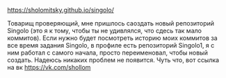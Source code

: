  https://sholomitsky.github.io/singolo/

Товарищ проверяющий, мне пришлось саоздать новый репозиторий Singolo (это я к тому, чтобы ты не удивлялся, что сдесь так мало коммитов). Если нужно будет посмотреть историю моих коммитов за все время задания Singolo, в профиле есть репозиторий Singolo1, я с ним работал с самого начала, просто переименовал, чтобы новый создать. Надеюсь никаких проблем не появится. Чуть что, вот ссылка на вк https://vk.com/shollom
